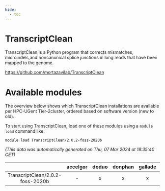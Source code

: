 ```yaml
---
hide:
  - toc
---
```


TranscriptClean
===============


TranscriptClean is a Python program that corrects mismatches, microindels,and noncanonical splice junctions in long reads that have been mapped to the genome.

https://github.com/mortazavilab/TranscriptClean
# Available modules


The overview below shows which TranscriptClean installations are available per HPC-UGent Tier-2cluster, ordered based on software version (new to old).

To start using TranscriptClean, load one of these modules using a `module load` command like:

```shell
module load TranscriptClean/2.0.2-foss-2020b
```

*(This data was automatically generated on Thu, 07 Mar 2024 at 18:35:40 CET)*  

| |accelgor|doduo|donphan|gallade|joltik|skitty|
| :---: | :---: | :---: | :---: | :---: | :---: | :---: |
|TranscriptClean/2.0.2-foss-2020b|-|x|x|x|x|x|
